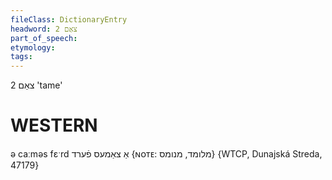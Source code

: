 ```yaml
---
fileClass: DictionaryEntry
headword: צאַם 2
part_of_speech: 
etymology: 
tags: 
---
```

צאַם 2
'tame'

WESTERN
========

ə caːməs fɛˑrd אַ צאַמעס פֿערד {ɴᴏᴛᴇ: מלומד, מנומס} {WTCP, Dunajská Streda, 47179}
